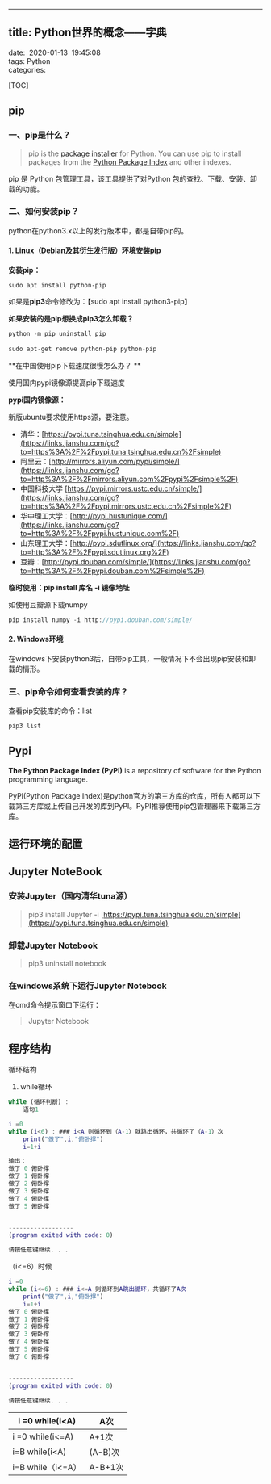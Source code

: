 ---


## title: Python世界的概念——字典<br />
date:  2020-01-13  19:45:08<br />
tags: Python<br />
categories: 

[TOC]
## pip

### 一、pip是什么？

> pip is the [package installer](https://packaging.python.org/en/latest/current/) for Python. You can use pip to install packages from the [Python Package Index](https://pypi.org/) and other indexes.


pip 是 Python 包管理工具，该工具提供了对Python 包的查找、下载、安装、卸载的功能。

### 二、如何安装pip？

python在python3.x以上的发行版本中，都是自带pip的。

#### 1. Linux（Debian及其衍生发行版）环境安装pip

**安装pip：**

```
sudo apt install python-pip
```

如果是**pip3**命令修改为：【sudo apt install python3-pip】

**如果安装的是pip想换成pip3怎么卸载？**

```csharp
python -m pip uninstall pip
    
sudo apt-get remove python-pip python-pip
```

**在中国使用pip下载速度很慢怎么办？ **

使用国内pypi镜像源提高pip下载速度

**pypi国内镜像源：**

新版ubuntu要求使用https源，要注意。

-  清华：[https://pypi.tuna.tsinghua.edu.cn/simple](https://links.jianshu.com/go?to=https%3A%2F%2Fpypi.tuna.tsinghua.edu.cn%2Fsimple) 
-  阿里云：[http://mirrors.aliyun.com/pypi/simple/](https://links.jianshu.com/go?to=http%3A%2F%2Fmirrors.aliyun.com%2Fpypi%2Fsimple%2F) 
-  中国科技大学 [https://pypi.mirrors.ustc.edu.cn/simple/](https://links.jianshu.com/go?to=https%3A%2F%2Fpypi.mirrors.ustc.edu.cn%2Fsimple%2F) 
-  华中理工大学：[http://pypi.hustunique.com/](https://links.jianshu.com/go?to=http%3A%2F%2Fpypi.hustunique.com%2F) 
-  山东理工大学：[http://pypi.sdutlinux.org/](https://links.jianshu.com/go?to=http%3A%2F%2Fpypi.sdutlinux.org%2F) 
-  豆瓣：[http://pypi.douban.com/simple/](https://links.jianshu.com/go?to=http%3A%2F%2Fpypi.douban.com%2Fsimple%2F) 

**临时使用：pip install 库名 -i 镜像地址**

如使用豆瓣源下载numpy

```cpp
pip install numpy -i http://pypi.douban.com/simple/
```

#### 2. Windows环境

在windows下安装python3后，自带pip工具，一般情况下不会出现pip安装和卸载的情形。

### 三、pip命令如何查看安装的库？

查看pip安装库的命令：list

```cpp
pip3 list
```

## Pypi

**The Python Package Index (PyPI)** is a repository of software for the Python programming language.

PyPI(Python Package Index)是python官方的第三方库的仓库，所有人都可以下载第三方库或上传自己开发的库到PyPI。PyPI推荐使用pip包管理器来下载第三方库。

## 运行环境的配置
## Jupyter NoteBook

### 安装Jupyter（国内清华tuna源）

> pip3 install Jupyter -i [https://pypi.tuna.tsinghua.edu.cn/simple](https://pypi.tuna.tsinghua.edu.cn/simple)


### 卸载Jupyter Notebook

> pip3 uninstall notebook


### 在windows系统下运行Jupyter Notebook

在cmd命令提示窗口下运行：

> Jupyter Notebook


## 程序结构

循环结构

1. while循环
```matlab
while (循环判断) :
  	语句1


```
```matlab
i =0
while (i<6) : ### i<A 则循环到（A-1）就跳出循环，共循环了（A-1）次
	print("做了",i,"俯卧撑")
	i=1+i

输出：
做了 0 俯卧撑
做了 1 俯卧撑
做了 2 俯卧撑
做了 3 俯卧撑
做了 4 俯卧撑
做了 5 俯卧撑


------------------
(program exited with code: 0)

请按任意键继续. . .

```
（i<=6）时候
```matlab
i =0
while (i<=6) : ### i<=A 则循环到A跳出循环，共循环了A次
	print("做了",i,"俯卧撑")
	i=1+i
做了 0 俯卧撑
做了 1 俯卧撑
做了 2 俯卧撑
做了 3 俯卧撑
做了 4 俯卧撑
做了 5 俯卧撑
做了 6 俯卧撑


------------------
(program exited with code: 0)

请按任意键继续. . .

```
| i =0  while(i<A) |  A次 |
| --- | --- |
| i =0 while(i<=A) | A+1次 |
| i=B  while(i<A)  | (A-B)次 |
| i=B while（i<=A） |  A-B+1次 |

